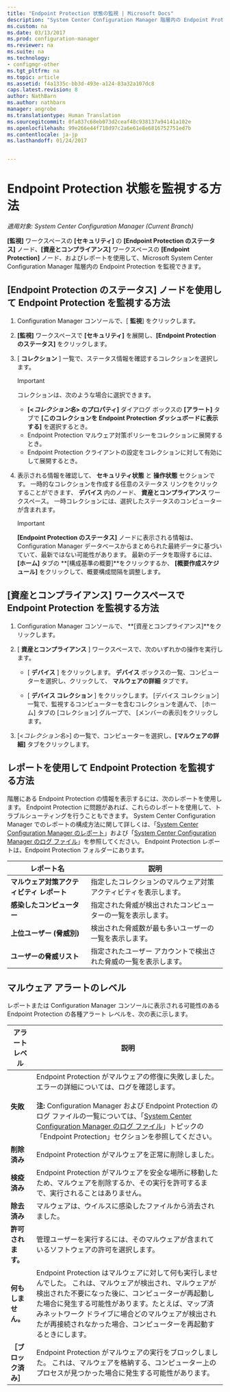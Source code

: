```yaml
---
title: "Endpoint Protection 状態の監視 | Microsoft Docs"
description: "System Center Configuration Manager 階層内の Endpoint Protection を監視する方法を説明します。"
ms.custom: na
ms.date: 03/13/2017
ms.prod: configuration-manager
ms.reviewer: na
ms.suite: na
ms.technology:
- configmgr-other
ms.tgt_pltfrm: na
ms.topic: article
ms.assetid: f4a1335c-bb3d-493e-a124-83a32a107dc8
caps.latest.revision: 8
author: NathBarn
ms.author: nathbarn
manager: angrobe
ms.translationtype: Human Translation
ms.sourcegitcommit: 0fa837c68eb073d2ceaf48c938137a94141a102e
ms.openlocfilehash: 99e266e44f718d97c2a6e61e8e6816752751ed7b
ms.contentlocale: ja-jp
ms.lasthandoff: 01/24/2017


---
```

# <a name="how-to-monitor-endpoint-protection-status"></a>Endpoint Protection 状態を監視する方法

*適用対象: System Center Configuration Manager (Current Branch)*

**[監視]** ワークスペースの **[セキュリティ]** の **[Endpoint Protection のステータス]** ノード、**[資産とコンプライアンス]** ワークスペースの **[Endpoint Protection]** ノード、およびレポートを使用して、Microsoft System Center Configuration Manager 階層内の Endpoint Protection を監視できます。  

##  <a name="BKMK_1"></a> [Endpoint Protection のステータス] ノードを使用して Endpoint Protection を監視する方法  

1.  Configuration Manager コンソールで、[ **監視**] をクリックします。  

2.  **[監視]** ワークスペースで **[セキュリティ]** を展開し、**[Endpoint Protection のステータス]** をクリックします。  

3.  [ **コレクション** ] 一覧で、ステータス情報を確認するコレクションを選択します。  

    > [!IMPORTANT]  
    >  コレクションは、次のような場合に選択できます。  
    >   
    >  -   **[<*コレクション名*\> のプロパティ]** ダイアログ ボックスの **[アラート]** タブで **[このコレクションを Endpoint Protection ダッシュボードに表示する]** を選択するとき。  
    > -   Endpoint Protection マルウェア対策ポリシーをコレクションに展開するとき。  
    > -   Endpoint Protection クライアントの設定をコレクションに対して有効にして展開するとき。  

4.  表示される情報を確認して、 **セキュリティ状態** と **操作状態** セクションです。 一時的なコレクションを作成する任意のステータス リンクをクリックすることができます、 **デバイス** 内のノード、 **資産とコンプライアンス** ワークスペース。 一時コレクションには、選択したステータスのコンピューターが含まれます。  

    > [!IMPORTANT]  
    >  **[Endpoint Protection のステータス]** ノードに表示される情報は、Configuration Manager データベースからまとめられた最終データに基づいていて、最新ではない可能性があります。 最新のデータを取得するには、 **[ホーム]** タブの **[構成基準の概要]**をクリックするか、 **[概要作成スケジュール]** をクリックして、概要構成間隔を調整します。  

##  <a name="BKMK_2"></a> [資産とコンプライアンス] ワークスペースで Endpoint Protection を監視する方法  

1.  Configuration Manager コンソールで、 **[資産とコンプライアンス]**をクリックします。  

2.  [ **資産とコンプライアンス** ] ワークスペースで、次のいずれかの操作を実行します。  

    -   [ **デバイス** ] をクリックします。 **デバイス** ボックスの一覧、コンピューターを選択し、クリックして、 **マルウェアの詳細** タブです。  

    -   [ **デバイス コレクション** ] をクリックします。 [デバイス コレクション] 一覧で、監視するコンピューターを含むコレクションを選んで、 [ホーム] タブの [コレクション] グループで、 [メンバーの表示]をクリックします。  

3.  [<*コレクション名*\>] の一覧で、コンピューターを選択し、**[マルウェアの詳細]** タブをクリックします。  

##  <a name="BKMK_3"></a> レポートを使用して Endpoint Protection を監視する方法  
 階層にある Endpoint Protection の情報を表示するには、次のレポートを使用します。 Endpoint Protection に問題があれば、これらのレポートを使用して、トラブルシューティングを行うこともできます。 System Center Configuration Manager でのレポートの構成方法に関して詳しくは、「[System Center Configuration Manager のレポート](../../core/servers/manage/reporting.md)」および「[System Center Configuration Manager のログ ファイル](../../core/plan-design/hierarchy/log-files.md)」を参照してください。 Endpoint Protection レポートは、Endpoint Protection フォルダーにあります。  

|レポート名|説明|  
|-----------------|-----------------|  
|**マルウェア対策アクティビティ レポート**|指定したコレクションのマルウェア対策アクティビティを表示します。|  
|**感染したコンピューター**|指定された脅威が検出されたコンピューターの一覧を表示します。|  
|**上位ユーザー (脅威別)**|検出された脅威数が最も多いユーザーの一覧を表示します。|  
|**ユーザーの脅威リスト**|指定されたユーザー アカウントで検出された脅威の一覧を表示します。|  

## <a name="malware-alert-levels"></a>マルウェア アラートのレベル  
 レポートまたは Configuration Manager コンソールに表示される可能性のある Endpoint Protection の各種アラート レベルを、次の表に示します。  

|アラート レベル|説明|  
|-----------------|-----------------|  
|**失敗**|Endpoint Protection がマルウェアの修復に失敗しました。 エラーの詳細については、ログを確認します。<br /><br /> **注:** Configuration Manager および Endpoint Protection のログ ファイルの一覧については、「[System Center Configuration Manager のログ ファイル](../../core/plan-design/hierarchy/log-files.md)」トピックの「Endpoint Protection」セクションを参照してください。|  
|**削除済み**|Endpoint Protection がマルウェアを正常に削除しました。|  
|**検疫済み**|Endpoint Protection がマルウェアを安全な場所に移動したため、マルウェアを削除するか、その実行を許可するまで、実行されることはありません。|  
|**除去済み**|マルウェアは、ウイルスに感染したファイルから消去されました。|  
|**許可されます。**|管理ユーザーを実行するには、そのマルウェアが含まれているソフトウェアの許可を選択します。|  
|**何もしません。**|Endpoint Protection はマルウェアに対して何も実行しませんでした。 これは、マルウェアが検出され、マルウェアが検出された不要になった後に、コンピューターが再起動した場合に発生する可能性があります。たとえば、マップ済みネットワーク ドライブに場合どのマルウェアが検出されたが再接続されなかった場合、コンピューターを再起動するときにします。|  
|**［ブロック済み］**|Endpoint Protection がマルウェアの実行をブロックしました。 これは、マルウェアを格納する、コンピューター上のプロセスが見つかった場合に発生する可能性があります。|

